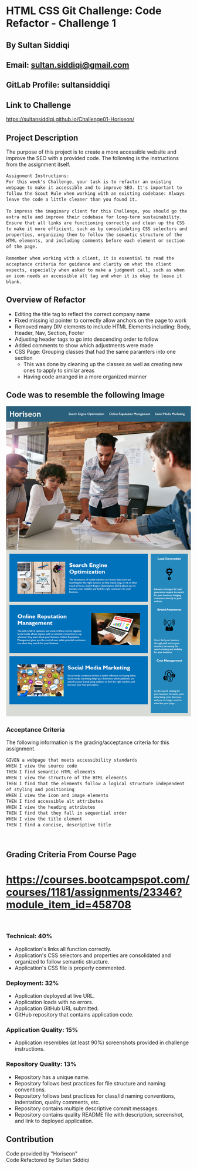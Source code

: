 # HTML CSS Git Challenge: Code Refactor - Challenge 1
## By Sultan Siddiqi
## Email: sultan.siddiqi@gmail.com
## GitLab Profile: sultansiddiqi

## Link to Challenge 
https://sultansiddiqi.github.io/Challenge01-Horiseon/

## Project Description
The purpose of this project is to create a more accessible website and improve the SEO with a provided code. The following is the instructions from the assignment itself.

```
Assignment Instructions: 
For this week's Challenge, your task is to refactor an existing webpage to make it accessible and to improve SEO. It's important to follow the Scout Rule when working with an existing codebase: Always leave the code a little cleaner than you found it. 

To impress the imaginary client for this Challenge, you should go the extra mile and improve their codebase for long-term sustainability. Ensure that all links are functioning correctly and clean up the CSS to make it more efficient, such as by consolidating CSS selectors and properties, organizing them to follow the semantic structure of the HTML elements, and including comments before each element or section of the page.

Remember when working with a client, it is essential to read the acceptance criteria for guidance and clarity on what the client expects, especially when asked to make a judgment call, such as when an icon needs an accessible alt tag and when it is okay to leave it blank. 
```

## Overview of Refactor 
* Editing the title tag to reflect the correct company name
* Fixed missing id pointer to correctly allow anchors on the page to work
* Removed many DIV elements to include HTML Elements including: Body, Header, Nav, Section, Footer
* Adjusting header tags to go into descending order to follow 
* Added comments to show which adjustments were made
* CSS Page: Grouping classes that had the same paramters into one section
    - This was done by cleaning up the classes as well as creating new ones to apply to similar areas
    - Having code arranged in a more organized manner


## Code was to resemble the following Image

![Alt text](./assets/images/01-html-css-git-homework-demo.png "Code Refactor Challenge Screenshot Example Image")

### Acceptance Criteria
The following information is the grading/acceptance criteria for this assignment.

```
GIVEN a webpage that meets accessibility standards
WHEN I view the source code
THEN I find semantic HTML elements
WHEN I view the structure of the HTML elements
THEN I find that the elements follow a logical structure independent of styling and positioning
WHEN I view the icon and image elements
THEN I find accessible alt attributes
WHEN I view the heading attributes
THEN I find that they fall in sequential order
WHEN I view the title element
THEN I find a concise, descriptive title
```
​
## Grading Criteria From Course Page
# https://courses.bootcampspot.com/courses/1181/assignments/23346?module_item_id=458708
​
### Technical: 40%
- Application's links all function correctly.
- Application's CSS selectors and properties are consolidated and organized to follow semantic structure.
- Application's CSS file is properly commented.
​
### Deployment: 32%
- Application deployed at live URL.
- Application loads with no errors.
- Application GitHub URL submitted.
- GitHub repository that contains application code.
​
### Application Quality: 15%
- Application resembles (at least 90%) screenshots provided in challenge instructions.
​
### Repository Quality: 13%
- Repository has a unique name.
- Repository follows best practices for file structure and naming conventions.
- Repository follows best practices for class/id naming conventions, indentation, quality comments, etc.
- Repository contains multiple descriptive commit messages.
- Repository contains quality README file with description, screenshot, and link to deployed application.

## Contribution
Code provided by "Horiseon" <br />
Code Refactored by Sultan Siddiqi